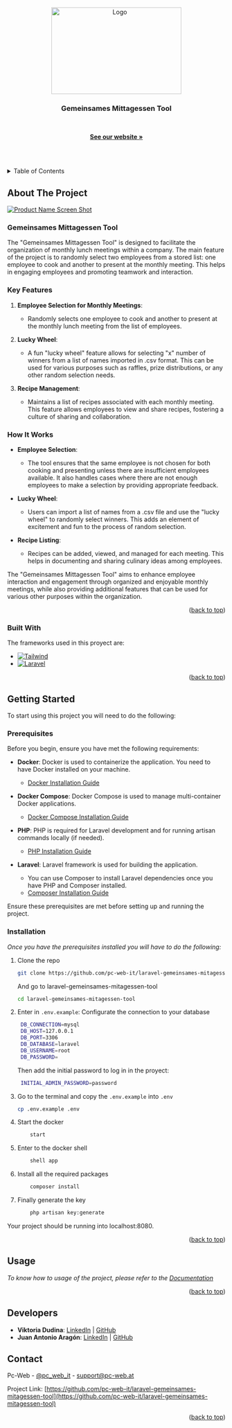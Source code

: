 <a name="readme-top"></a>


<!-- PROJECT LOGO -->

<br  />

<div  align="center">

<a  href="https://www.pc-web.at/">

<img  src="https://pc-web.space.pc-web.cloud/images/News-Fotos/_1200x630_crop_center-center_82_none_ns/pc-web.jpg?v=1713349612"  alt="Logo"  width="300"  height="200">

</a>

  

<h3  align="center">Gemeinsames Mittagessen Tool</h3>

  

<p  align="center">

<br />

<a href="https://www.pc-web.at/"><strong>See our website »</strong></a>

<br />

<br />

</p>

</div>



<!-- TABLE OF CONTENTS -->
<details>
  <summary>Table of Contents</summary>
  <ol>
    <li>
      <a href="#about-the-project">About The Project</a>
      <ul>
      <li><a href="#key-features">Key Features</a></li>
      <li><a href="#how-it-works">How It Works</a></li>
        <li><a href="#built-with">Built With</a></li>
      </ul>
    </li>
    <li>
      <a href="#getting-started">Getting Started</a>
      <ul>
        <li><a href="#prerequisites">Prerequisites</a></li>
        <li><a href="#installation">Installation</a></li>
      </ul>
    </li>
    <li><a href="#usage">Usage</a></li>
    <li><a href="#developers">Developers</a></li>
    <li><a href="#contact">Contact</a></li>
  </ol>
</details>



<!-- ABOUT THE PROJECT -->
## About The Project

[![Product Name Screen Shot][product-screenshot]](https://example.com)

### Gemeinsames Mittagessen Tool

The "Gemeinsames Mittagessen Tool" is designed to facilitate the organization of monthly lunch meetings within a company. The main feature of the project is to randomly select two employees from a stored list: one employee to cook and another to present at the monthly meeting. This helps in engaging employees and promoting teamwork and interaction.

### Key Features

1. **Employee Selection for Monthly Meetings**:
   - Randomly selects one employee to cook and another to present at the monthly lunch meeting from the list of employees.

2. **Lucky Wheel**:
   - A fun "lucky wheel" feature allows for selecting "x" number of winners from a list of names imported in .csv format. This can be used for various purposes such as raffles, prize distributions, or any other random selection needs.

3. **Recipe Management**:
   - Maintains a list of recipes associated with each monthly meeting. This feature allows employees to view and share recipes, fostering a culture of sharing and collaboration.

### How It Works

- **Employee Selection**:
  - The tool ensures that the same employee is not chosen for both cooking and presenting unless there are insufficient employees available. It also handles cases where there are not enough employees to make a selection by providing appropriate feedback.

- **Lucky Wheel**:
  - Users can import a list of names from a .csv file and use the "lucky wheel" to randomly select winners. This adds an element of excitement and fun to the process of random selection.

- **Recipe Listing**:
  - Recipes can be added, viewed, and managed for each meeting. This helps in documenting and sharing culinary ideas among employees.

The "Gemeinsames Mittagessen Tool" aims to enhance employee interaction and engagement through organized and enjoyable monthly meetings, while also providing additional features that can be used for various other purposes within the organization.

<p align="right">(<a href="#readme-top">back to top</a>)</p>



### Built With

The frameworks used in this proyect are:

* [![Tailwind][Tailwind.com]][Tailwind-url]
* [![Laravel][Laravel.com]][Laravel-url]


<p align="right">(<a href="#readme-top">back to top</a>)</p>



<!-- GETTING STARTED -->
## Getting Started

To start using this project you will need to do the following:

### Prerequisites

Before you begin, ensure you have met the following requirements:

- **Docker**: Docker is used to containerize the application. You need to have Docker installed on your machine.
  - [Docker Installation Guide](https://docs.docker.com/get-docker/)

- **Docker Compose**: Docker Compose is used to manage multi-container Docker applications.
  - [Docker Compose Installation Guide](https://docs.docker.com/compose/install/)

- **PHP**: PHP is required for Laravel development and for running artisan commands locally (if needed).
  - [PHP Installation Guide](https://www.php.net/manual/en/install.php)

- **Laravel**: Laravel framework is used for building the application.
  - You can use Composer to install Laravel dependencies once you have PHP and Composer installed.
  - [Composer Installation Guide](https://getcomposer.org/doc/00-intro.md)

Ensure these prerequisites are met before setting up and running the project.

### Installation

_Once you have the prerequisites installed you will have to do the following:_

1. Clone the repo
   ```sh
   git clone https://github.com/pc-web-it/laravel-gemeinsames-mitagessen-tool.git
   ```

   And go to laravel-gemeinsames-mitagessen-tool
    ```sh
   cd laravel-gemeinsames-mitagessen-tool
   ```

2. Enter in `.env.example`:
  Configurate the connection to your database
   ```sh
    DB_CONNECTION=mysql
    DB_HOST=127.0.0.1
    DB_PORT=3306
    DB_DATABASE=laravel
    DB_USERNAME=root
    DB_PASSWORD=
   ```

   Then add the initial password to log in in the proyect:
   ```sh
    INITIAL_ADMIN_PASSWORD=password
   ```
3. Go to the terminal and copy the `.env.example` into `.env`
   ```sh
   cp .env.example .env
   ```

4. Start the docker
    ```sh
        start
    ```

5. Enter to the docker shell
    ```sh
        shell app
    ```
6. Install all the required packages
    ```sh
        composer install
    ```

7. Finally generate the key
    ```sh
        php artisan key:generate
    ```

Your project should be running into localhost:8080.

<p align="right">(<a href="#readme-top">back to top</a>)</p>



<!-- USAGE EXAMPLES -->
## Usage

_To know how to usage of the project, please refer to the [Documentation](https://example.com)_

<p align="right">(<a href="#readme-top">back to top</a>)</p>


<!-- DEVELOPERS -->
## Developers

- **Viktoria Dudina**: [LinkedIn](https://www.linkedin.com/in/viktoria-dudina-56597429a) | [GitHub](https://github.com/ViktoriaDudina)
- **Juan Antonio Aragón**: [LinkedIn](https://www.linkedin.com/in/23juanan) | [GitHub](https://github.com/juanan04)

<!-- CONTACT -->
## Contact

Pc-Web - [@pc_web_it](https://www.instagram.com/pc_web_it/) - support@pc-web.at

Project Link: [https://github.com/pc-web-it/laravel-gemeinsames-mitagessen-tool](https://github.com/pc-web-it/laravel-gemeinsames-mitagessen-tool)

<p align="right">(<a href="#readme-top">back to top</a>)</p>



<!-- MARKDOWN LINKS & IMAGES -->
<!-- https://www.markdownguide.org/basic-syntax/#reference-style-links -->
[product-screenshot]: images/screenshot.png
[Laravel.com]: https://img.shields.io/badge/Laravel-FF2D20?style=for-the-badge&logo=laravel&logoColor=white
[Laravel-url]: https://laravel.com
[Tailwind.com]: https://img.shields.io/badge/Tailwind-06B6D4?style=for-the-badge&logo=tailwindcss&logoColor=white
[Tailwind-url]: https://tailwindcss.com/
